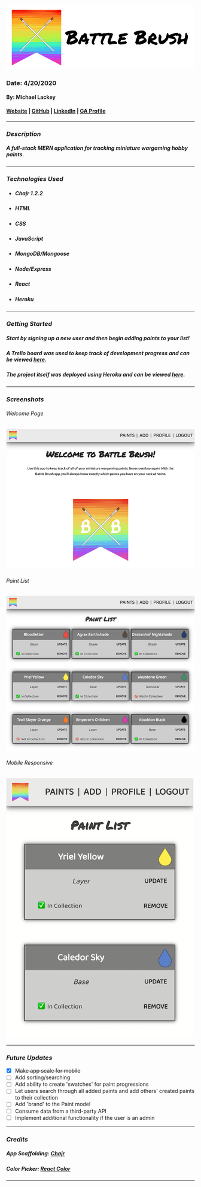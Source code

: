 ![Battle Brush](public/banner.png)

### Date: 4/20/2020

#### By: Michael Lackey
#### [Website](https://michaellackey.com/) | [GitHub](https://github.com/mlackey9601) | [LinkedIn](https://www.linkedin.com/in/michaelglackey/) | [GA Profile](https://profiles.generalassemb.ly/michaellackey)
***

### ***Description***

##### A full-stack MERN application for tracking miniature wargaming hobby paints.
***

### ***Technologies Used***

* ##### Chajr 1.2.2
* ##### HTML
* ##### CSS
* ##### JavaScript
* ##### MongoDB/Mongoose
* ##### Node/Express
* ##### React
* ##### Heroku
***

### ***Getting Started***

##### Start by signing up a new user and then begin adding paints to your list!
##### A Trello board was used to keep track of development progress and can be viewed [here](https://trello.com/b/g6V7Aji2/battlebrush).
##### The project itself was deployed using Heroku and can be viewed [here](https://battlebrush.herokuapp.com/).
***

### ***Screenshots***

###### Welcome Page
![Welcome Page](public/welcome.png)

###### Paint List
![Paint List](public/list.png)

###### Mobile Responsive
![Mobile Responsive](public/mobile.png)
***

### ***Future Updates***

- [x] ~~Make app scale for mobile~~
- [ ] Add sorting/searching
- [ ] Add ability to create 'swatches' for paint progressions
- [ ] Let users search through all added paints and add others' created paints to their collection
- [ ] Add 'brand' to the Paint model
- [ ] Consume data from a third-party API
- [ ] Implement additional functionality if the user is an admin
***

### ***Credits***

##### App Scaffolding: [Chajr](https://github.com/davidstinson/chajr)

##### Color Picker: [React Color](https://casesandberg.github.io/react-color/)
***

